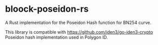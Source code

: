 # bloock-poseidon-rs

A Rust implementation for the Poseidon Hash function for BN254 curve.

This library is compatible with https://github.com/iden3/go-iden3-crypto Poseidon hash implementation used in Polygon ID.
